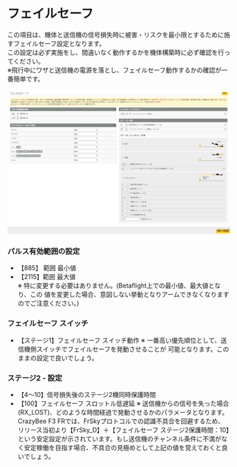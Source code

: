 # フェイルセーフ
この項目は、機体と送信機の信号損失時に被害・リスクを最小限とするために施すフェイルセーフ設定となります。  
この設定は必ず実施をし、間違いなく動作するかを機体構築時に必ず確認を行ってください。  
※飛行中にワザと送信機の電源を落とし、フェイルセーフ動作するかの確認が一番簡単です。


![Betaflight 04](images/BF04m.png)


### パルス有効範囲の設定
* 【885】 範囲 最小値
* 【2115】範囲 最大値  
※ 特に変更する必要はありません。(Betaflight上での最小値、最大値となり、この
値を変更した場合、意図しない挙動となりアームできなくなりますのでご注意ください。)


### フェイルセーフ スイッチ
* 【ステージ1】フェイルセーフ スイッチ動作
※ 一番高い優先順位として、送信機側スイッチでフェイルセーフを発動させることが
可能となります。このままの設定で良いでしょう。


### ステージ2 - 設定
* 【4～10】信号損失後のステージ2機同時保護時間
* 【100】フェイルセーフ スロットル低遅延
※ 送信機からの信号を失った場合(RX_LOST)、どのような時間経過で発動させるかのパラメータとなります。CrazyBee F3 FRでは、FrSkyプロトコルでの認識不具合を回避するため、リリース当初より【FrSky_D】＋【フェイルセーフ ステージ2保護時間：10】という安定設定が示されています。もし送信機のチャンネル条件に不満がなく安定稼働を目指す場合、不具合の見極めとして上記の値を覚えておくと良いでしょう。


